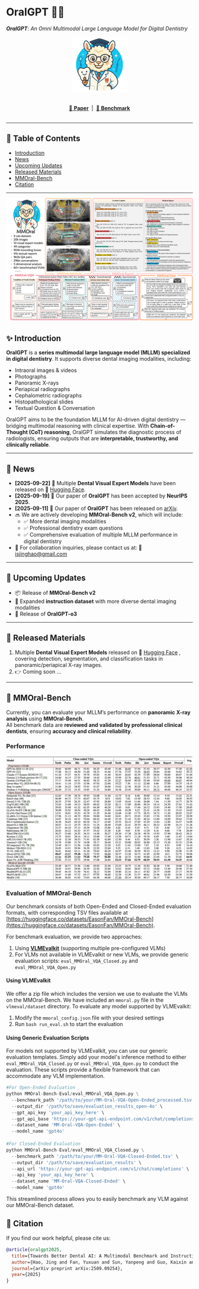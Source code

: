 # OralGPT 👄🦷  

***OralGPT**: An Omni Multimodal Large Language Model for Digital Dentistry*

<div align="center">
  <img src="https://raw.githubusercontent.com/isbrycee/OralGPT/main/assets/mmoral-logo.png" width="150px">
  <br><br>

  <!-- 链接部分 -->
  <a href="https://arxiv.org/pdf/2509.09254" target="_blank">📄 <b>Paper</b></a> &nbsp;|&nbsp;
  <a href="https://huggingface.co/OralGPT" target="_blank">
    🤗 <b>Benchmark</b>
  </a>
  <br><br>
</div>

---

## 📖 Table of Contents  
- [Introduction](#-introduction)  
- [News](#-News)
- [Upcoming Updates](#-upcoming-updates)
- [Released Materials](#-released-materials)
- [MMOral-Bench](#-mmoral-bench)  
- [Citation](#-citation)  

---

![图片描述](assets/1_overview.png)

## ✨ Introduction

**OralGPT** is a **series multimodal large language model (MLLM) specialized in digital dentistry**. It supports diverse dental imaging modalities, including:  

- Intraoral images & videos  
- Photographs  
- Panoramic X-rays 
- Periapical radiographs  
- Cephalometric radiographs  
- Histopathological slides  
- Textual Question & Conversation  

OralGPT aims to be the foundation MLLM for AI-driven digital dentistry — bridging multimodal reasoning with clinical expertise. With **Chain-of-Thought (CoT) reasoning**, OralGPT simulates the diagnostic process of radiologists, ensuring outputs that are **interpretable, trustworthy, and clinically reliable**.  

---

## 🔔 News 
- **[2025-09-22]** 🚀 Multiple **Dental Visual Expert Models** have been released on 🤗 [Hugging Face](https://huggingface.co/Bryceee/Teeth_Visual_Experts_Models). 
- **[2025-09-19]** 🎉 Our paper of **OralGPT** has been accepted by **NeurIPS 2025**. 
- **[2025-09-11]** 🎉 Our paper of **OralGPT** has been released on [arXiv](https://arxiv.org/abs/2509.09254).  
- 🔜 We are actively developing **MMOral-Bench v2**, which will include:  
  - ✅ More dental imaging modalities  
  - ✅ Professional dentistry exam questions  
  - ✅ Comprehensive evaluation of multiple MLLM performance in digital dentistry
- 🤝 For collaboration inquiries, please contact us at: 📮 isjinghao@gmail.com

---

## 🔮 Upcoming Updates  

- 📦 Release of **MMOral-Bench v2**  
- 📑 Expanded **instruction dataset** with more diverse dental imaging modalities
- 🧪 Release of **OralGPT-o3**

---

## 🚀 Released Materials

1. Multiple **Dental Visual Expert Models** released on 🤗 [Hugging Face](https://huggingface.co/Bryceee/Teeth_Visual_Experts_Models)
, covering detection, segmentation, and classification tasks in panoramic/periapical X-ray images.
2. 👉 Coming soon ...
---


## 📏 MMOral-Bench  

Currently, you can evaluate your MLLM’s performance on **panoramic X-ray analysis** using **MMOral-Bench**.  
All benchmark data are **reviewed and validated by professional clinical dentists**, ensuring **accuracy and clinical reliability**.  

### Performance
<div align="center">
  <img src="https://raw.githubusercontent.com/isbrycee/OralGPT/main/assets/MMOral-Bench-V1-Performance.jpg">
</div>

### Evaluation of MMOral-Bench

Our benchmark consists of both Open-Ended and Closed-Ended evaluation formats, with corresponding TSV files available at [https://huggingface.co/datasets/EasonFan/MMOral-Bench](https://huggingface.co/datasets/EasonFan/MMOral-Bench).

For benchmark evaluation, we provide two approaches:

1. Using [**VLMEvalkit**](https://github.com/open-compass/VLMEvalKit) (supporting multiple pre-configured VLMs)
2. For VLMs not available in VLMEvalkit or new VLMs, we provide generic evaluation scripts: `eval_MMOral_VQA_Closed.py` and `eval_MMOral_VQA_Open.py`

#### Using VLMEvalkit

We offer a zip file which includes the version we use to evaluate the VLMs on the MMOral-Bench. We have included an `mmoral.py` file in the `vlmeval/dataset` directory. To evaluate any model supported by VLMEvalkit:

1. Modify the `mmoral_config.json` file with your desired settings
2. Run `bash run_eval.sh` to start the evaluation

#### Using Generic Evaluation Scripts

For models not supported by VLMEvalkit, you can use our generic evaluation templates. Simply add your model's inference method to either `eval_MMOral_VQA_Closed.py` or `eval_MMOral_VQA_Open.py` to conduct the evaluation. These scripts provide a flexible framework that can accommodate any VLM implementation.

```python
#For Open-Ended Evaluation
python MMOral-Bench-Eval/eval_MMOral_VQA_Open.py \
  --benchmark_path '/path/to/your/MM-Oral-VQA-Open-Ended_processed.tsv' \
  --output_dir '/path/to/save/evaluation_results_open-4o' \
  --gpt_api_key 'your_api_key_here' \
  --gpt_api_base 'https://your-gpt-api-endpoint.com/v1/chat/completions' \
  --dataset_name 'MM-Oral-VQA-Open-Ended' \
  --model_name 'gpt4o'

#For Closed-Ended Evaluation
python MMOral-Bench-Eval/eval_MMOral_VQA_Closed.py \
  --benchmark_path '/path/to/your/MM-Oral-VQA-Closed-Ended.tsv' \
  --output_dir '/path/to/save/evaluation_results' \
  --api_url 'https://your-gpt-api-endpoint.com/v1/chat/completions' \
  --api_key 'your_api_key_here' \
  --dataset_name 'MM-Oral-VQA-Closed-Ended' \
  --model_name 'gpt4o'
```

This streamlined process allows you to easily benchmark any VLM against our MMOral-Bench dataset.

## 📌 Citation  

If you find our work helpful, please cite us:  

```bibtex
@article{oralgpt2025,
  title={Towards Better Dental AI: A Multimodal Benchmark and Instruction Dataset for Panoramic X-ray Analysis},
  author={Hao, Jing and Fan, Yuxuan and Sun, Yanpeng and Guo, Kaixin and Lin, Lizhuo and Yang, Jinrong and Ai, Qi Yong H and Wong, Lun M and Tang, Hao and Hung, Kuo Feng},
  journal={arXiv preprint arXiv:2509.09254},
  year={2025}
}
